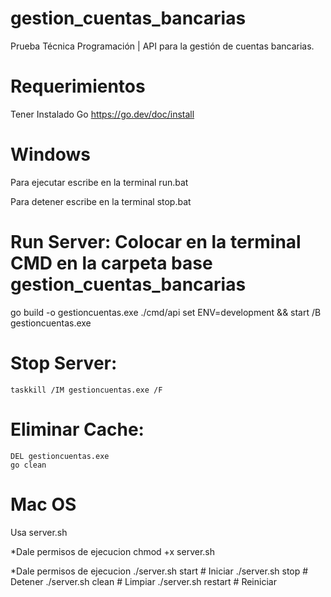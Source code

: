 # gestion_cuentas_bancarias
Prueba Técnica Programación | API para la gestión de cuentas bancarias.

# Requerimientos

Tener Instalado Go
https://go.dev/doc/install



# ******************Windows******************

Para ejecutar escribe en la terminal run.bat

Para detener escribe en la terminal stop.bat


# Run Server: Colocar en la terminal CMD en la carpeta base gestion_cuentas_bancarias
go build -o gestioncuentas.exe ./cmd/api
set ENV=development && start /B gestioncuentas.exe

# Stop Server: 
    taskkill /IM gestioncuentas.exe /F

# Eliminar Cache:
    DEL gestioncuentas.exe
    go clean


# ******************Mac OS******************

Usa server.sh

*Dale permisos de ejecucion
chmod +x server.sh

*Dale permisos de ejecucion
./server.sh start    # Iniciar
./server.sh stop     # Detener
./server.sh clean    # Limpiar
./server.sh restart  # Reiniciar

